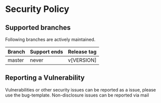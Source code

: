# Security Policy

## Supported branches

Following branches are actively maintained.

| Branch | Support ends | Release tag |
| ------ | ------------ | ----------- |
| master | never        | v[VERSION]  |

## Reporting a Vulnerability

Vulnerabilities or other security issues can be reported as a issue, please use the bug-template.
Non-disclosure issues can be reported via mail
